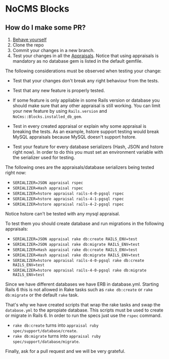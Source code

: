 # NoCMS Blocks

## How do I make some PR?

1. [Behave yourself](./CODE_OF_CONDUCT.md)
2. Clone the repo
3. Commit your changes in a new branch.
4. Test your changes in all the [Appraisals](https://github.com/thoughtbot/appraisal). Notice that using appraisals is mandatory as no database gem is listed in the default gemfile.

The following considerations must be observed when testing your change:

- Test that your changes don't break any right behaviour from the tests.

- Test that any new feature is properly tested.

- If some feature is only appliable in some Rails version or database you should
  make sure that any other appraisal is still working. You can limit your new
  feature by using `Rails.version` and `NoCms::Blocks.installed_db_gem`.

- Test in every created appraisal or explain why some appraisal is breaking the
  tests. As an example, hstore support testing would break MySQL appraisals
  because MySQL doesn't support hstore.

- Test your feature for every database serializers (Hash, JSON and hstore right
  now). In order to do this you must set an environment variable with the
  serializer used for testing.

The following ones are the appraisals/database serializers being tested right now:

- `SERIALIZER=JSON appraisal rspec`
- `SERIALIZER=Hash appraisal rspec`
- `SERIALIZER=hstore appraisal rails-4-0-pgsql rspec`
- `SERIALIZER=hstore appraisal rails-4-1-pgsql rspec`
- `SERIALIZER=hstore appraisal rails-4-2-pgsql rspec`

Notice hstore can't be tested with any mysql appraisal.

To test them you should create database and run migrations in the following
appraisals:

- `SERIALIZER=JSON appraisal rake db:create RAILS_ENV=test`
- `SERIALIZER=JSON appraisal rake db:migrate RAILS_ENV=test`
- `SERIALIZER=Hash appraisal rake db:create RAILS_ENV=test`
- `SERIALIZER=Hash appraisal rake db:migrate RAILS_ENV=test`
- `SERIALIZER=hstore appraisal rails-4-0-pgsql rake db:create RAILS_ENV=test`
- `SERIALIZER=hstore appraisal rails-4-0-pgsql rake db:migrate RAILS_ENV=test`

Since we have different databases we have ERB in database.yml. Starting Rails 6
this is not allowed in Rake tasks such as `rake db:create` or `rake db:migrate`
or the default `rake` task.

That's why we have created scripts that wrap the rake tasks and swap the
`database.yml` to the apropiate database. This scripts must be used to create or
migrate in Rails 6. In order to run the specs just use the `rspec` command.

  - `rake db:create` turns into `appraisal ruby spec/support/database/create`.
  - `rake db:migrate` turns into `appraisal ruby spec/support/database/migrate`.

Finally, ask for a pull request and we will be very grateful.

